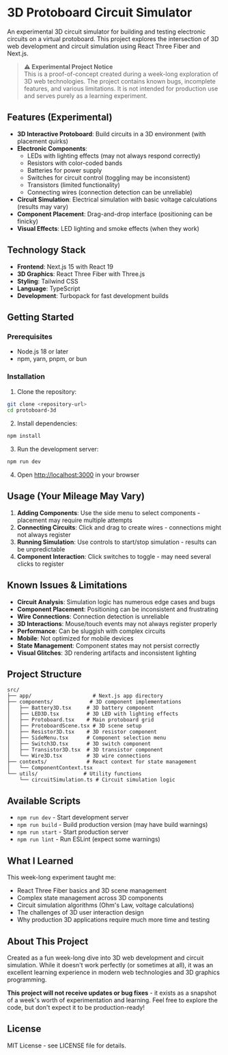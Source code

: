 # 3D Protoboard Circuit Simulator

An experimental 3D circuit simulator for building and testing electronic circuits on a virtual protoboard. This project explores the intersection of 3D web development and circuit simulation using React Three Fiber and Next.js.

> **⚠️ Experimental Project Notice**  
> This is a proof-of-concept created during a week-long exploration of 3D web technologies. The project contains known bugs, incomplete features, and various limitations. It is not intended for production use and serves purely as a learning experiment.

## Features (Experimental)

- **3D Interactive Protoboard**: Build circuits in a 3D environment (with placement quirks)
- **Electronic Components**: 
  - LEDs with lighting effects (may not always respond correctly)
  - Resistors with color-coded bands
  - Batteries for power supply
  - Switches for circuit control (toggling may be inconsistent)
  - Transistors (limited functionality)
  - Connecting wires (connection detection can be unreliable)
- **Circuit Simulation**: Electrical simulation with basic voltage calculations (results may vary)
- **Component Placement**: Drag-and-drop interface (positioning can be finicky)
- **Visual Effects**: LED lighting and smoke effects (when they work)

## Technology Stack

- **Frontend**: Next.js 15 with React 19
- **3D Graphics**: React Three Fiber with Three.js
- **Styling**: Tailwind CSS
- **Language**: TypeScript
- **Development**: Turbopack for fast development builds

## Getting Started

### Prerequisites

- Node.js 18 or later
- npm, yarn, pnpm, or bun

### Installation

1. Clone the repository:
```bash
git clone <repository-url>
cd protoboard-3d
```

2. Install dependencies:
```bash
npm install
```

3. Run the development server:
```bash
npm run dev
```

4. Open [http://localhost:3000](http://localhost:3000) in your browser

## Usage (Your Mileage May Vary)

1. **Adding Components**: Use the side menu to select components - placement may require multiple attempts
2. **Connecting Circuits**: Click and drag to create wires - connections might not always register
3. **Running Simulation**: Use controls to start/stop simulation - results can be unpredictable
4. **Component Interaction**: Click switches to toggle - may need several clicks to register

## Known Issues & Limitations

- **Circuit Analysis**: Simulation logic has numerous edge cases and bugs
- **Component Placement**: Positioning can be inconsistent and frustrating
- **Wire Connections**: Connection detection is unreliable
- **3D Interactions**: Mouse/touch events may not always register properly
- **Performance**: Can be sluggish with complex circuits
- **Mobile**: Not optimized for mobile devices
- **State Management**: Component states may not persist correctly
- **Visual Glitches**: 3D rendering artifacts and inconsistent lighting

## Project Structure

```
src/
├── app/                    # Next.js app directory
├── components/            # 3D component implementations
│   ├── Battery3D.tsx     # 3D battery component
│   ├── LED3D.tsx         # 3D LED with lighting effects
│   ├── Protoboard.tsx    # Main protoboard grid
│   ├── ProtoboardScene.tsx # 3D scene setup
│   ├── Resistor3D.tsx    # 3D resistor component
│   ├── SideMenu.tsx      # Component selection menu
│   ├── Switch3D.tsx      # 3D switch component
│   ├── Transistor3D.tsx  # 3D transistor component
│   └── Wire3D.tsx        # 3D wire connections
├── contexts/             # React context for state management
│   └── ComponentContext.tsx
└── utils/               # Utility functions
    └── circuitSimulation.ts # Circuit simulation logic
```

## Available Scripts

- `npm run dev` - Start development server
- `npm run build` - Build production version (may have build warnings)
- `npm run start` - Start production server
- `npm run lint` - Run ESLint (expect some warnings)

## What I Learned

This week-long experiment taught me:
- React Three Fiber basics and 3D scene management
- Complex state management across 3D components
- Circuit simulation algorithms (Ohm's Law, voltage calculations)
- The challenges of 3D user interaction design
- Why production 3D applications require much more time and testing

## About This Project

Created as a fun week-long dive into 3D web development and circuit simulation. While it doesn't work perfectly (or sometimes at all), it was an excellent learning experience in modern web technologies and 3D graphics programming.

**This project will not receive updates or bug fixes** - it exists as a snapshot of a week's worth of experimentation and learning. Feel free to explore the code, but don't expect it to be production-ready!

## License

MIT License - see LICENSE file for details.